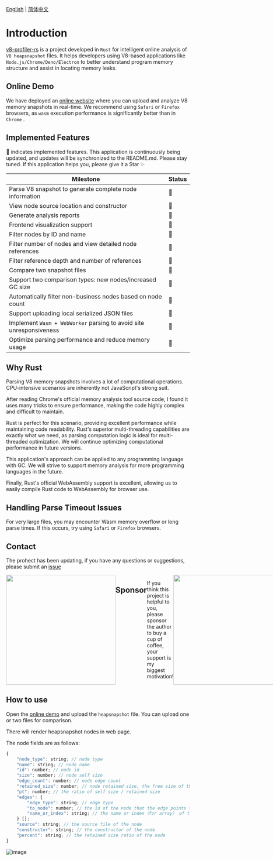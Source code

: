 [English](./README.md) | [简体中文](./README_Zh.md)

# Introduction

[v8-profiler-rs](https://github.com/zhangyuang/v8-profiler-rs) is a project developed in `Rust` for intelligent online analysis of `V8 heapsnapshot` files. It helps developers using V8-based applications like `Node.js/Chrome/Deno/Electron` to better understand program memory structure and assist in locating memory leaks.

## Online Demo

We have deployed an [online website](https://v8.ssr-fc.com/) where you can upload and analyze V8 memory snapshots in real-time. We recommend using `Safari` or `Firefox` browsers, as `wasm` execution performance is significantly better than in `Chrome` .

## Implemented Features 

🚀 indicates implemented features. This application is continuously being updated, and updates will be synchronized to the README.md. Please stay tuned. If this application helps you, please give it a Star ✨

| Milestone | Status |
|-----------|--------|
| Parse V8 snapshot to generate complete node information | 🚀 |
| View node source location and constructor | 🚀 |
| Generate analysis reports | 🚀 |
| Frontend visualization support | 🚀 |
| Filter nodes by ID and name | 🚀 |
| Filter number of nodes and view detailed node references | 🚀 |
| Filter reference depth and number of references | 🚀 |
| Compare two snapshot files | 🚀 |
| Support two comparison types: new nodes/increased GC size | 🚀 |
| Automatically filter non-business nodes based on node count | 🚀 |
| Support uploading local serialized JSON files | 🚀 |
| Implement `Wasm + WebWorker` parsing to avoid site unresponsiveness | 🚀 |
| Optimize parsing performance and reduce memory usage | 🚀 |

## Why Rust

Parsing V8 memory snapshots involves a lot of computational operations. CPU-intensive scenarios are inherently not JavaScript's strong suit.

After reading Chrome's official memory analysis tool source code, I found it uses many tricks to ensure performance, making the code highly complex and difficult to maintain.

Rust is perfect for this scenario, providing excellent performance while maintaining code readability. Rust's superior multi-threading capabilities are exactly what we need, as parsing computation logic is ideal for multi-threaded optimization. We will continue optimizing computational performance in future versions.

This application's approach can be applied to any programming language with GC. We will strive to support memory analysis for more programming languages in the future.

Finally, Rust's official WebAssembly support is excellent, allowing us to easily compile Rust code to WebAssembly for browser use.

## Handling Parse Timeout Issues

For very large files, you may encounter Wasm memory overflow or long parse times. If this occurs, try using `Safari` or `Firefox` browsers.

## Contact

The prohect has been updating, if you have any questions or suggestions, please submit an [issue](https://github.com/zhangyuang/v8-profiler-rs/issues)

<div style="display:flex">
<img src="https://res.wx.qq.com/op_res/Nv12X2und927FEOvJ5iflzX-WBW07GSC22kumTCiShZnudKpG0jMuRs70ecHQb3Hy1QjjaASNzyOuMgHr43Wpw" width="300">

## Sponsor

If you think this project is helpful to you, please sponsor the author to buy a cup of coffee, your support is my biggest motivation!

<img src="https://res.wx.qq.com/op_res/iFZOgoe_-KP8Y-EfgfZkEEQ4fU2WcAhMbubL3CFq9VbCktQyiUO5tnJouMfJhvBX4JQ2Wio1Pw04PR68MBjbwQ" width="300">
<img src="https://res.wx.qq.com/op_res/9jSx7WJn6FBlfQ0ColL4hnvX91D9MlB_XPCgLFM527qknHp0utXZkLah6MYcumdVejK4884dvgkY0NIbBLPrYg" width="300">
</div>

## How to use

Open the [online demo](https://v8.ssr-fc.com/) and upload the `heapsnapshot` file. You can upload one or two files for comparison.

There will render heapsnapshot nodes in web page.

The node fields are as follows:

```js
{
    "node_type": string; // node type
    "name": string; // node name
    "id": number; // node id
    "size": number; // node self size
    "edge_count": number; // node edge count
    "retained_size": number; // node retained size, the free size of the node after GC
    "pt": number; // the ratio of self size / retained size
    "edges": {
        "edge_type": string; // edge type
        "to_node": number; // the id of the node that the edge points to
        "name_or_index": string; // the name or index（for array） of the edge
    } [];
    "source": string; // the source file of the node
    "constructor": string; // the constructor of the node
    "percent": string; // the retained size ratio of the node
}
```

![image](https://res.wx.qq.com/shop/public/2025-02-12/e56b4e3d-a8d1-4638-b7b7-f92412e54a8f.png)
